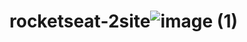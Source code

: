 # rocketseat-2site![image (1)](https://github.com/paulopottermarchi/rocketseat-2site/assets/13683108/4e0ac6ce-81bc-404a-9417-5dc857296f9d)
